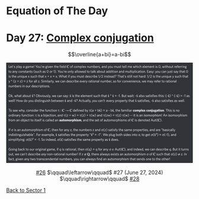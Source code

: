 # Equation of The Day

# Day 27: [Complex conjugation](https://en.wikipedia.org/wiki/Complex_conjugate)

$$\overline{a+bi}=a-bi$$

<picture><img alt="Day 27" src="0027.png"></picture>

<center><a href="0026.html">#26</a> $\qquad\leftarrow\qquad$ #27 (June 27, 2024) $\qquad\rightarrow\qquad$ <a href="0028.html">#28</a></center>

[Back to Sector 1](../0-63.md)

<script data-goatcounter="https://zswu.goatcounter.com/count" async src="//gc.zgo.at/count.js"></script>
<script src="https://utteranc.es/client.js" repo="12AbBa/eotd" issue-term="pathname" theme="github-light" crossorigin="anonymous" async> </script>